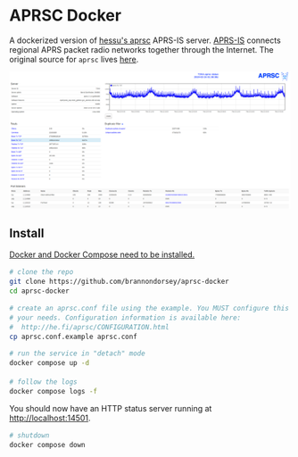 # APRSC Docker

A dockerized version of [hessu's aprsc](http://aprs-is.net/) APRS-IS server. [APRS-IS](http://aprs-is.net/) connects regional APRS packet radio networks together through the Internet. The original source for `aprsc` lives [here](https://github.com/hessu/aprsc).

![APRSC Screenshot](.images/aprsc-screenshot.png)

## Install
[Docker and Docker Compose need to be installed.](https://docs.docker.com/engine/install/raspbian/)
```bash
# clone the repo
git clone https://github.com/brannondorsey/aprsc-docker
cd aprsc-docker
```

```bash
# create an aprsc.conf file using the example. You MUST configure this to fit
# your needs. Configuration information is available here: 
#  http://he.fi/aprsc/CONFIGURATION.html
cp aprsc.conf.example aprsc.conf
```

```bash
# run the service in "detach" mode
docker compose up -d

# follow the logs
docker compose logs -f
```

You should now have an HTTP status server running at <http://localhost:14501>.

```bash
# shutdown
docker compose down
```
